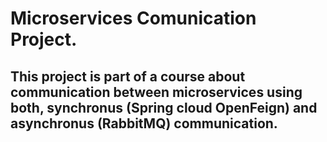 # Microservices Comunication Project.

## This project is part of a course about communication between microservices using both, synchronus (Spring cloud OpenFeign) and asynchronus (RabbitMQ) communication.
